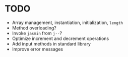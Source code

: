 # TODO

* Array management, instantiation, initialization, `length`
* Method overloading?
* Invoke `jasmin` from `j--`?
* Optimize increment and decrement operations
* Add input methods in standard library
* Improve error messages
